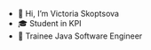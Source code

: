 - 👋 Hi, I’m Victoria Skoptsova
- 🎓 Student in KPI
- 🌱 Trainee Java Software Engineer


<!---
s-torryy1819/s-torryy1819 is a ✨ special ✨ repository because its `README.md` (this file) appears on your GitHub profile.
You can click the Preview link to take a look at your changes.
--->
